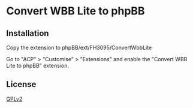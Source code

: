 # Convert WBB Lite to phpBB

## Installation

Copy the extension to phpBB/ext/FH3095/ConvertWbbLite

Go to "ACP" > "Customise" > "Extensions" and enable the "Convert WBB Lite to phpBB" extension.

## License

[GPLv2](license.txt)
